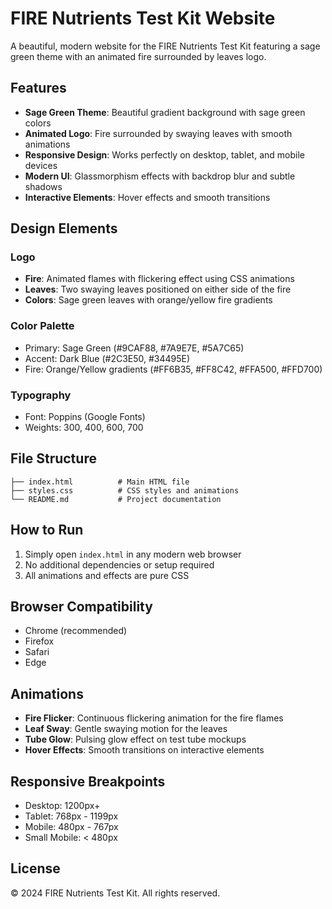# FIRE Nutrients Test Kit Website

A beautiful, modern website for the FIRE Nutrients Test Kit featuring a sage green theme with an animated fire surrounded by leaves logo.

## Features

- **Sage Green Theme**: Beautiful gradient background with sage green colors
- **Animated Logo**: Fire surrounded by swaying leaves with smooth animations
- **Responsive Design**: Works perfectly on desktop, tablet, and mobile devices
- **Modern UI**: Glassmorphism effects with backdrop blur and subtle shadows
- **Interactive Elements**: Hover effects and smooth transitions

## Design Elements

### Logo
- **Fire**: Animated flames with flickering effect using CSS animations
- **Leaves**: Two swaying leaves positioned on either side of the fire
- **Colors**: Sage green leaves with orange/yellow fire gradients

### Color Palette
- Primary: Sage Green (#9CAF88, #7A9E7E, #5A7C65)
- Accent: Dark Blue (#2C3E50, #34495E)
- Fire: Orange/Yellow gradients (#FF6B35, #FF8C42, #FFA500, #FFD700)

### Typography
- Font: Poppins (Google Fonts)
- Weights: 300, 400, 600, 700

## File Structure

```
├── index.html          # Main HTML file
├── styles.css          # CSS styles and animations
└── README.md           # Project documentation
```

## How to Run

1. Simply open `index.html` in any modern web browser
2. No additional dependencies or setup required
3. All animations and effects are pure CSS

## Browser Compatibility

- Chrome (recommended)
- Firefox
- Safari
- Edge

## Animations

- **Fire Flicker**: Continuous flickering animation for the fire flames
- **Leaf Sway**: Gentle swaying motion for the leaves
- **Tube Glow**: Pulsing glow effect on test tube mockups
- **Hover Effects**: Smooth transitions on interactive elements

## Responsive Breakpoints

- Desktop: 1200px+
- Tablet: 768px - 1199px
- Mobile: 480px - 767px
- Small Mobile: < 480px

## License

© 2024 FIRE Nutrients Test Kit. All rights reserved. 